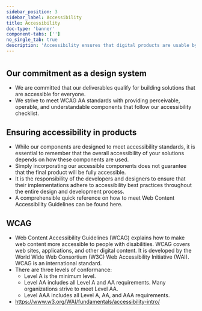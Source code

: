 ```yaml
---
sidebar_position: 3
sidebar_label: Accessibility
title: Accessibility
doc-type: 'banner'
component-tabs: ['']
no_single_tab: true
description: 'Accessibility ensures that digital products are usable by everyone, including people with disabilities. It is crucial for creating inclusive solutions that meet diverse needs and comply with standards like WCAG, enhancing the overall user experience.'
---
```


# 

## Our commitment as a design system

- We are committed that our deliverables qualify for building solutions that are accessible for everyone.
- We strive to meet WCAG AA standards with providing perceivable, operable, and understandable components that follow our accessibility checklist.

## Ensuring accessibility in products

- While our components are designed to meet accessibility standards, it is essential to remember that the overall accessibility of your solutions depends on how these components are used.
- Simply incorporating our accessible components does not guarantee that the final product will be fully accessible.
- It is the responsibility of the developers and designers to ensure that their implementations adhere to accessibility best practices throughout the entire design and development process.
- A comprehensible quick reference on how to meet Web Content Accessibility Guidelines can be found here.

## WCAG

- Web Content Accessibility Guidelines (WCAG) explains how to make web content more accessible to people with disabilities. WCAG covers web sites, applications, and other digital content. It is developed by the World Wide Web Consortium (W3C) Web Accessibility Initiative (WAI). WCAG is an international standard.
- There are three levels of conformance:
  - Level A is the minimum level.
  - Level AA includes all Level A and AA requirements. Many organizations strive to meet Level AA.
  - Level AAA includes all Level A, AA, and AAA requirements.
- https://www.w3.org/WAI/fundamentals/accessibility-intro/
